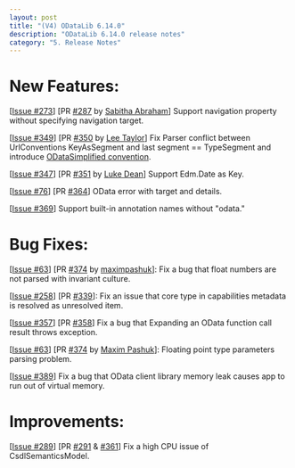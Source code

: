 ```yaml
---
layout: post
title: "(V4) ODataLib 6.14.0"
description: "ODataLib 6.14.0 release notes"
category: "5. Release Notes"
---
```


# New Features: #

[[Issue #273](https://github.com/OData/odata.net/issues/273)] [PR [#287](https://github.com/OData/odata.net/pull/287) by [Sabitha Abraham](https://github.com/sabyabr)] Support navigation property without specifying navigation target.

[[Issue #349](https://github.com/OData/odata.net/issues/349)] [PR [#350](https://github.com/OData/odata.net/pull/350) by [Lee Taylor](https://github.com/sleetaylor)] Fix Parser conflict between UrlConventions KeyAsSegment and last segment == TypeSegment and introduce [ODataSimplified convention](http://odata.github.io/odata.net/06-14-odatasimplified-convention/).

[[Issue #347](https://github.com/OData/odata.net/issues/347)] [PR [#351](https://github.com/OData/odata.net/pull/351) by [Luke Dean](https://github.com/SageLukeDean)] Support Edm.Date as Key.

[[Issue #76](https://github.com/OData/odata.net/issues/76)] [PR [#364](https://github.com/OData/odata.net/pull/364)] OData error with target and details.

[[Issue #369](https://github.com/OData/odata.net/issues/369)] Support built-in annotation names without "odata."

# Bug Fixes: #

[[Issue #63](https://github.com/OData/odata.net/issues/63)] [PR [#374](https://github.com/OData/odata.net/pull/374) by [maximpashuk](https://github.com/maximpashuk)]: Fix a bug that float numbers are not parsed with invariant culture.

[[Issue #258](https://github.com/OData/odata.net/issues/258)] [PR [#339](https://github.com/OData/odata.net/pull/339)]: Fix an issue that core type in capabilities metadata is resolved as unresolved item.

[[Issue #357](https://github.com/OData/odata.net/issues/357)] [PR [#358](https://github.com/OData/odata.net/pull/358)] Fix a bug that Expanding an OData function call result throws exception.

[[Issue #63](https://github.com/OData/odata.net/issues/63)] [PR [#374](https://github.com/OData/odata.net/pull/374) by [Maxim Pashuk](https://github.com/maximpashuk)]: Floating point type parameters parsing problem.

[[Issue #389](https://github.com/OData/odata.net/issues/389)] Fix a bug that OData client library memory leak causes app to run out of virtual memory.

# Improvements: #

[[Issue #289](https://github.com/OData/odata.net/issues/289)] [PR [#291](https://github.com/OData/odata.net/pull/291) & [#361](https://github.com/OData/odata.net/pull/361)] Fix a high CPU issue of CsdlSemanticsModel.

